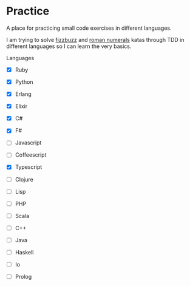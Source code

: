 # Practice
A place for practicing small code exercises in different languages.

I am trying to solve [fizzbuzz](http://codingdojo.org/cgi-bin/index.pl?KataFizzBuzz) and [roman numerals](http://codingdojo.org/cgi-bin/index.pl?KataRomanNumerals) katas through TDD in different languages so I can learn the very basics.


Languages
- [X] Ruby
- [X] Python
- [X] Erlang
- [X] Elixir
- [X] C#
- [X] F#
- [ ] Javascript
- [ ] Coffeescript
- [X] Typescript
- [ ] Clojure
- [ ] Lisp
- [ ] PHP
- [ ] Scala
- [ ] C++
- [ ] Java
- [ ] Haskell
- [ ] Io
- [ ] Prolog

